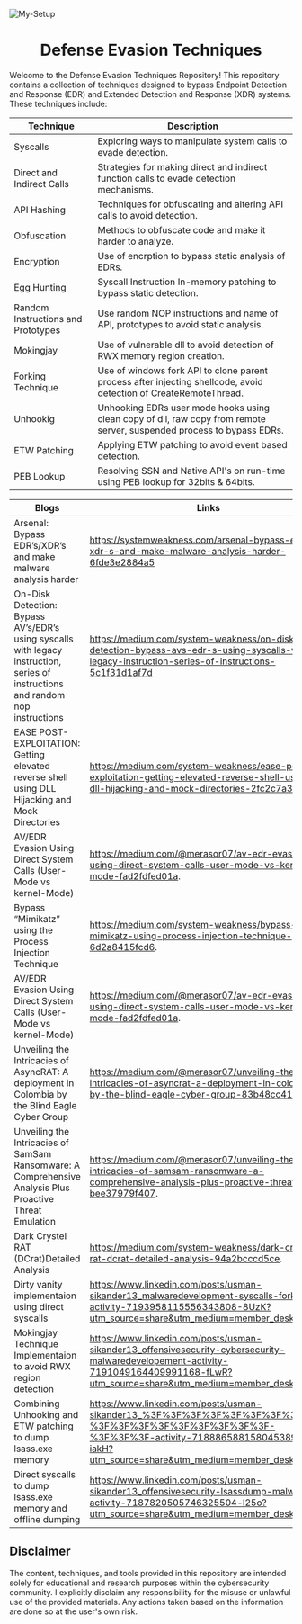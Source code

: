 ![My-Setup](https://github.com/Offensive-Panda/DefenseEvasionTechniques/assets/76246439/d59a210e-e898-4981-987a-f46952432692)                                                             
  <h1 align="center">Defense Evasion Techniques</h1>


Welcome to the Defense Evasion Techniques Repository! This repository contains a collection of techniques designed to bypass Endpoint Detection and Response (EDR) and Extended Detection and Response (XDR) systems. These techniques include:

| Technique           | Description                                      |
|---------------------|--------------------------------------------------|
| Syscalls            | Exploring ways to manipulate system calls to evade detection.   |
| Direct and Indirect Calls | Strategies for making direct and indirect function calls to evade detection mechanisms.   |
| API Hashing         | Techniques for obfuscating and altering API calls to avoid detection.   |
| Obfuscation         | Methods to obfuscate code and make it harder to analyze.   |
| Encryption         | Use of encrption to bypass static analysis of EDRs.   |
| Egg Hunting | Syscall Instruction In-memory patching to bypass static detection.
| Random Instructions and Prototypes | Use random NOP instructions and name of API, prototypes to avoid static analysis.   |
| Mokingjay | Use of vulnerable dll to avoid detection of RWX memory region creation.   |
| Forking Technique | Use of windows fork API to clone parent process after injecting shellcode, avoid detection of CreateRemoteThread.   |
| Unhookig | Unhooking EDRs user mode hooks using clean copy of dll, raw copy from remote server, suspended process to bypass EDRs.   |
| ETW Patching | Applying ETW patching to avoid event based detection.   |
| PEB Lookup | Resolving SSN and Native API's on run-time using PEB lookup for 32bits & 64bits.   |


| Blogs          | Links                                    |
|---------------------|--------------------------------------------------|
| Arsenal: Bypass EDR’s/XDR’s and make malware analysis harder | https://systemweakness.com/arsenal-bypass-edrs-xdr-s-and-make-malware-analysis-harder-6fde3e2884a5 |
| On-Disk Detection: Bypass AV’s/EDR’s using syscalls with legacy instruction, series of instructions and random nop instructions | https://medium.com/system-weakness/on-disk-detection-bypass-avs-edr-s-using-syscalls-with-legacy-instruction-series-of-instructions-5c1f31d1af7d |
| EASE POST-EXPLOITATION: Getting elevated reverse shell using DLL Hijacking and Mock Directories | https://medium.com/system-weakness/ease-post-exploitation-getting-elevated-reverse-shell-using-dll-hijacking-and-mock-directories-2fc2c7a3cdae. |
| AV/EDR Evasion Using Direct System Calls (User-Mode vs kernel-Mode) | https://medium.com/@merasor07/av-edr-evasion-using-direct-system-calls-user-mode-vs-kernel-mode-fad2fdfed01a. |
| Bypass “Mimikatz” using the Process Injection Technique | https://medium.com/system-weakness/bypass-mimikatz-using-process-injection-technique-6d2a8415fcd6. |
| AV/EDR Evasion Using Direct System Calls (User-Mode vs kernel-Mode) | https://medium.com/@merasor07/av-edr-evasion-using-direct-system-calls-user-mode-vs-kernel-mode-fad2fdfed01a. |
| Unveiling the Intricacies of AsyncRAT: A deployment in Colombia by the Blind Eagle Cyber Group | https://medium.com/@merasor07/unveiling-the-intricacies-of-asyncrat-a-deployment-in-colombia-by-the-blind-eagle-cyber-group-83b48cc415a7. |
| Unveiling the Intricacies of SamSam Ransomware: A Comprehensive Analysis Plus Proactive Threat Emulation | https://medium.com/@merasor07/unveiling-the-intricacies-of-samsam-ransomware-a-comprehensive-analysis-plus-proactive-threat-bee37979f407. |
| Dark Crystel RAT (DCrat)Detailed Analysis | https://medium.com/system-weakness/dark-crystel-rat-dcrat-detailed-analysis-94a2bcccd5ce. |
| Dirty vanity implementaion using direct syscalls | https://www.linkedin.com/posts/usman-sikander13_malwaredevelopment-syscalls-forking-activity-7193958115556343808-8UzK?utm_source=share&utm_medium=member_desktop |
| Mokingjay Technique Implementaion to avoid RWX region detection | https://www.linkedin.com/posts/usman-sikander13_offensivesecurity-cybersecurity-malwaredevelopement-activity-7191049164409991168-fLwR?utm_source=share&utm_medium=member_desktop |
| Combining Unhooking and ETW patching to dump lsass.exe memory | https://www.linkedin.com/posts/usman-sikander13_%3F%3F%3F%3F%3F%3F%3F%3F%3F-%3F%3F%3F%3F%3F%3F%3F%3F%3F-%3F%3F%3F-activity-7188865881580453890-iakH?utm_source=share&utm_medium=member_desktop |
| Direct syscalls to dump lsass.exe memory and offline dumping | https://www.linkedin.com/posts/usman-sikander13_offensivesecurity-lsassdump-malware-activity-7187820505746325504-l25o?utm_source=share&utm_medium=member_desktop |


## Disclaimer
The content, techniques, and tools provided in this repository are intended solely for educational and research purposes within the cybersecurity community. I explicitly disclaim any responsibility for the misuse or unlawful use of the provided materials. Any actions taken based on the information are done so at the user's own risk.

